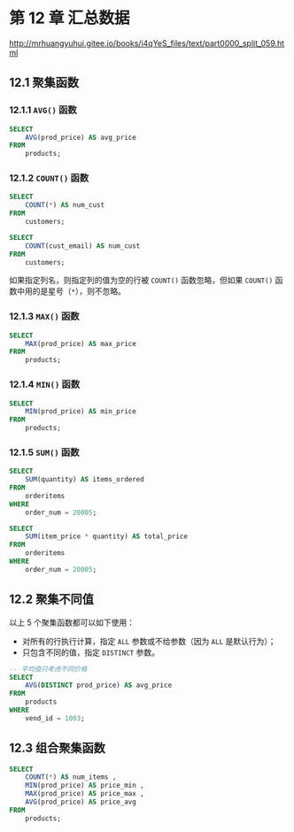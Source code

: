# 第 12 章 汇总数据

<http://mrhuangyuhui.gitee.io/books/i4qYeS_files/text/part0000_split_059.html>

## 12.1 聚集函数

### 12.1.1 `AVG()` 函数

```sql
SELECT
    AVG(prod_price) AS avg_price
FROM
    products;
```

### 12.1.2 `COUNT()` 函数

```sql
SELECT
    COUNT(*) AS num_cust
FROM
    customers;
```

```sql
SELECT
    COUNT(cust_email) AS num_cust
FROM
    customers;
```

如果指定列名，则指定列的值为空的行被 `COUNT()` 函数忽略，但如果 `COUNT()` 函数中用的是星号（`*`），则不忽略。

### 12.1.3 `MAX()` 函数

```sql
SELECT
    MAX(prod_price) AS max_price
FROM
    products;
```

### 12.1.4 `MIN()` 函数

```sql
SELECT
    MIN(prod_price) AS min_price
FROM
    products;
```

### 12.1.5 `SUM()` 函数

```sql
SELECT
    SUM(quantity) AS items_ordered
FROM
    orderitems
WHERE
    order_num = 20005;
```

```sql
SELECT
    SUM(item_price * quantity) AS total_price
FROM
    orderitems
WHERE
    order_num = 20005;
```

## 12.2 聚集不同值

以上 5 个聚集函数都可以如下使用：

- 对所有的行执行计算，指定 `ALL` 参数或不给参数（因为 `ALL` 是默认行为）；
- 只包含不同的值，指定 `DISTINCT` 参数。

```sql
-- 平均值只考虑不同价格
SELECT
    AVG(DISTINCT prod_price) AS avg_price
FROM
    products
WHERE
    vend_id = 1003;
```

## 12.3 组合聚集函数

```sql
SELECT
    COUNT(*) AS num_items ,
    MIN(prod_price) AS price_min ,
    MAX(prod_price) AS price_max ,
    AVG(prod_price) AS price_avg
FROM
    products;
```